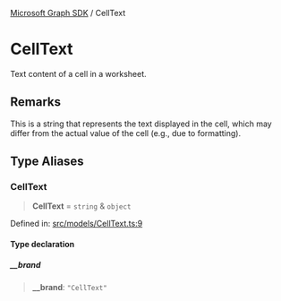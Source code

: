 [Microsoft Graph SDK](README.md) / CellText

# CellText

Text content of a cell in a worksheet.

## Remarks

This is a string that represents the text displayed in the cell, which may differ from the actual value of the cell (e.g., due to formatting).

## Type Aliases

### CellText

> **CellText** = `string` & `object`

Defined in: [src/models/CellText.ts:9](https://github.com/Future-Secure-AI/microsoft-graph/blob/main/src/models/CellText.ts#L9)

#### Type declaration

##### \_\_brand

> **\_\_brand**: `"CellText"`

